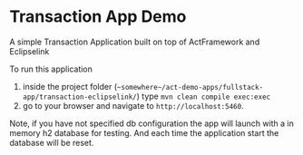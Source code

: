 Transaction App Demo
======================

A simple Transaction Application built on top of ActFramework and Eclipselink

To run this application 

1. inside the project folder (`~somewhere~/act-demo-apps/fullstack-app/transaction-eclipselink/`) type `mvn clean compile exec:exec`
2. go to your browser and navigate to `http://localhost:5460`.

Note, if you have not specified db configuration the app will launch with a in memory h2 database for testing. And each time the application start the database will be reset.


